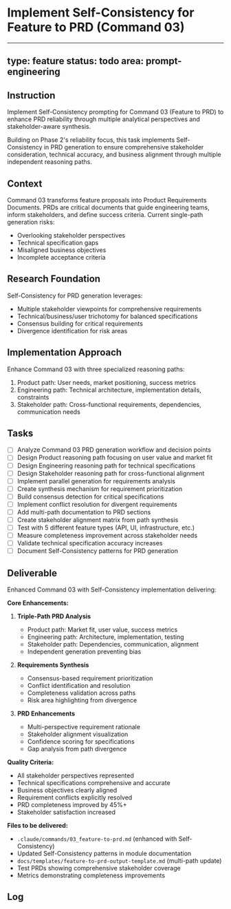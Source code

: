 # Implement Self-Consistency for Feature to PRD (Command 03)

---
type: feature
status: todo
area: prompt-engineering
---


## Instruction
Implement Self-Consistency prompting for Command 03 (Feature to PRD) to enhance PRD reliability through multiple analytical perspectives and stakeholder-aware synthesis.

Building on Phase 2's reliability focus, this task implements Self-Consistency in PRD generation to ensure comprehensive stakeholder consideration, technical accuracy, and business alignment through multiple independent reasoning paths.

## Context
Command 03 transforms feature proposals into Product Requirements Documents. PRDs are critical documents that guide engineering teams, inform stakeholders, and define success criteria. Current single-path generation risks:
- Overlooking stakeholder perspectives
- Technical specification gaps
- Misaligned business objectives
- Incomplete acceptance criteria

## Research Foundation
Self-Consistency for PRD generation leverages:
- Multiple stakeholder viewpoints for comprehensive requirements
- Technical/business/user trichotomy for balanced specifications
- Consensus building for critical requirements
- Divergence identification for risk areas

## Implementation Approach
Enhance Command 03 with three specialized reasoning paths:
1. Product path: User needs, market positioning, success metrics
2. Engineering path: Technical architecture, implementation details, constraints
3. Stakeholder path: Cross-functional requirements, dependencies, communication needs

## Tasks
- [ ] Analyze Command 03 PRD generation workflow and decision points
- [ ] Design Product reasoning path focusing on user value and market fit
- [ ] Design Engineering reasoning path for technical specifications
- [ ] Design Stakeholder reasoning path for cross-functional alignment
- [ ] Implement parallel generation for requirements analysis
- [ ] Create synthesis mechanism for requirement prioritization
- [ ] Build consensus detection for critical specifications
- [ ] Implement conflict resolution for divergent requirements
- [ ] Add multi-path documentation to PRD sections
- [ ] Create stakeholder alignment matrix from path synthesis
- [ ] Test with 5 different feature types (API, UI, infrastructure, etc.)
- [ ] Measure completeness improvement across stakeholder needs
- [ ] Validate technical specification accuracy increases
- [ ] Document Self-Consistency patterns for PRD generation

## Deliverable
Enhanced Command 03 with Self-Consistency implementation delivering:

**Core Enhancements:**
1. **Triple-Path PRD Analysis**
   - Product path: Market fit, user value, success metrics
   - Engineering path: Architecture, implementation, testing
   - Stakeholder path: Dependencies, communication, alignment
   - Independent generation preventing bias

2. **Requirements Synthesis**
   - Consensus-based requirement prioritization
   - Conflict identification and resolution
   - Completeness validation across paths
   - Risk area highlighting from divergence

3. **PRD Enhancements**
   - Multi-perspective requirement rationale
   - Stakeholder alignment visualization
   - Confidence scoring for specifications
   - Gap analysis from path divergence

**Quality Criteria:**
- All stakeholder perspectives represented
- Technical specifications comprehensive and accurate
- Business objectives clearly aligned
- Requirement conflicts explicitly resolved
- PRD completeness improved by 45%+
- Stakeholder satisfaction increased

**Files to be delivered:**
- `.claude/commands/03_feature-to-prd.md` (enhanced with Self-Consistency)
- Updated Self-Consistency patterns in module documentation
- `docs/templates/feature-to-prd-output-template.md` (multi-path update)
- Test PRDs showing comprehensive stakeholder coverage
- Metrics demonstrating completeness improvements

## Log
